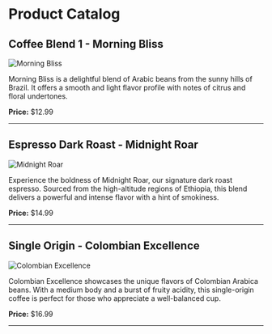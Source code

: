# Product Catalog

## Coffee Blend 1 - Morning Bliss

![Morning Bliss](https://example.com/images/morning_bliss.jpg)

Morning Bliss is a delightful blend of Arabic beans from the sunny hills of Brazil. It offers a smooth and light flavor profile with notes of citrus and floral undertones.

**Price:** $12.99

---

## Espresso Dark Roast - Midnight Roar

![Midnight Roar](https://example.com/images/midnight_roar.jpg)

Experience the boldness of Midnight Roar, our signature dark roast espresso. Sourced from the high-altitude regions of Ethiopia, this blend delivers a powerful and intense flavor with a hint of smokiness.

**Price:** $14.99

---

## Single Origin - Colombian Excellence

![Colombian Excellence](https://example.com/images/colombian_excellence.jpg)

Colombian Excellence showcases the unique flavors of Colombian Arabica beans. With a medium body and a burst of fruity acidity, this single-origin coffee is perfect for those who appreciate a well-balanced cup.

**Price:** $16.99

---
